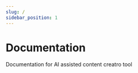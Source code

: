 ```yaml
---
slug: /
sidebar_position: 1
---
```


# Documentation

Documentation for AI assisted content creatro tool
